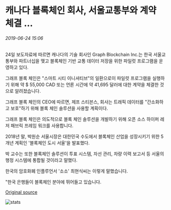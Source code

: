 # 캐나다 블록체인 회사, 서울교통부와 계약 체결 ...

###### 2019-06-24 15:06

24일 보도자료에 따르면 캐나다의 기술 회사인 Graph Blockchain Inc.는 한국 서울교통부와 파트너십을 맺고 블록체인 기반 교통 데이터 저장을 위한 파일럿 프로그램을 운영하고 있다.

그래프 블록 체인은 "스마트 시티 이니셔티브"의 일환으로이 파일럿 프로그램을 실행하기 위해 약 $ 55,000 CAD 또는 언론 시간에 약 41,695 달러에 대한 계약을 체결한 것으로 알려졌습니다.

그래프 블록 체인의 CEO에 따르면, 제프 스티븐스, 회사는 트래픽 데이터를 "간소화하고 보호"하기 위해 블록 체인 솔루션을 사용할 계획이다.

그래프 블록 체인은 의도적으로 블록 체인 솔루션을 개발하기 위해 오픈 소스 하이퍼 레저 패브릭 프레임 워크를 사용합니다.

2018년 말, 박원순 서울시장은 대한민국 수도에서 블록체인 산업을 성장시키기 위한 5개년 계획인 '블록체인 도시 서울'을 발표했다.

박 교수는 또한 블록체인 솔루션이 투표 시스템, 자선 관리, 차량 이력 보고서 등 서울의 행정 시스템에 통합될 것이라고 말했다.

한국의 암호화폐 인플루언서 '소소' 최현식씨는 이렇게 말했습니다.

"한국 은행들이 블록체인 분야에 뛰어들고 있습니다.

[Original source](https://cointelegraph.com/news/canadian-blockchain-company-signs-contract-with-seoul-ministry-of-transportation)

![stats](https://c.statcounter.com/11760860/0/a89fa40b/1/ "stats")